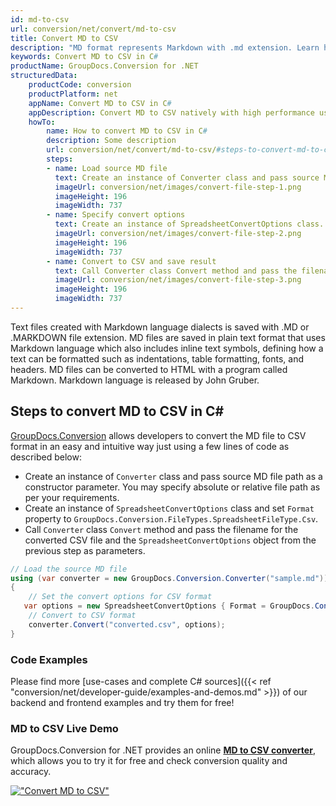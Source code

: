 ```yaml
---
id: md-to-csv
url: conversion/net/convert/md-to-csv
title: Convert MD to CSV
description: "MD format represents Markdown with .md extension. Learn how to convert MD to CSV file programmatically in C# language using GroupDocs.Conversion for .NET library."
keywords: Convert MD to CSV in C#
productName: GroupDocs.Conversion for .NET
structuredData:
    productCode: conversion
    productPlatform: net
    appName: Convert MD to CSV in C#
    appDescription: Convert MD to CSV natively with high performance using C# language and server side GroupDocs.Conversion for .NET APIs, without the use of any software like Microsoft or Open Office.
    howTo:
        name: How to convert MD to CSV in C# 
        description: Some description
        url: conversion/net/convert/md-to-csv/#steps-to-convert-md-to-csv-in-c
        steps:
        - name: Load source MD file 
          text: Create an instance of Converter class and pass source MD file path as a constructor parameter. You may specify absolute or relative file path as per your requirements. 
          imageUrl: conversion/net/images/convert-file-step-1.png
          imageHeight: 196
          imageWidth: 737
        - name: Specify convert options 
          text: Create an instance of SpreadsheetConvertOptions class.
          imageUrl: conversion/net/images/convert-file-step-2.png
          imageHeight: 196
          imageWidth: 737
        - name: Convert to CSV and save result 
          text: Call Converter class Convert method and pass the filename for the converted HTML file and the SpreadsheetConvertOptions object from the previous step as parameters.
          imageUrl: conversion/net/images/convert-file-step-3.png
          imageHeight: 196
          imageWidth: 737
---
```


Text files created with Markdown language dialects is saved with .MD or .MARKDOWN file extension. MD files are saved in plain text format that uses Markdown language which also includes inline text symbols, defining how a text can be formatted such as indentations, table formatting, fonts, and headers.  MD files can be converted to HTML with a program called Markdown. Markdown language is released by John Gruber.

## Steps to convert MD to CSV in C#

[GroupDocs.Conversion](https://products.groupdocs.com/conversion/net) allows developers to convert the MD file to CSV format in an easy and intuitive way just using a few lines of code as described below:

* Create an instance of `Converter` class and pass source MD file path as a constructor parameter. You may specify absolute or relative file path as per your requirements. 
* Create an instance of `SpreadsheetConvertOptions` class and set `Format` property to `GroupDocs.Conversion.FileTypes.SpreadsheetFileType.Csv`.
* Call `Converter` class `Convert` method and pass the filename for the converted CSV file and the `SpreadsheetConvertOptions` object from the previous step as parameters.

```csharp
// Load the source MD file
using (var converter = new GroupDocs.Conversion.Converter("sample.md"))
{
    // Set the convert options for CSV format
   var options = new SpreadsheetConvertOptions { Format = GroupDocs.Conversion.FileTypes.SpreadsheetFileType.Csv };
    // Convert to CSV format
    converter.Convert("converted.csv", options);
}
```

### Code Examples

Please find more [use-cases and complete C# sources]({{< ref "conversion/net/developer-guide/examples-and-demos.md" >}}) of our backend and frontend examples and try them for free!

### MD to CSV Live Demo

GroupDocs.Conversion for .NET provides an online [**MD to CSV converter**](https://products.groupdocs.app/conversion/md-to-csv), which allows you to try it for free and check conversion quality and accuracy.

[!["Convert MD to CSV"](conversion/net/images/convert-to-csv/convert-md-to-csv.png)](https://products.groupdocs.app/conversion/md-to-csv)